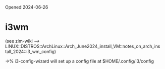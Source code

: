 Opened 2024-06-26


# i3wm
(see zim-wiki  --> LINUX::DISTROS::ArchLinux::Arch_June2024_install_VM::notes_on_arch_install_2024::i3_wm_config)

->% i3-config-wizard 
will set up a config file at
$HOME/.config/i3/config



